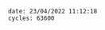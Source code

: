

                date: 23/04/2022 11:12:18
                cycles: 63600

                         